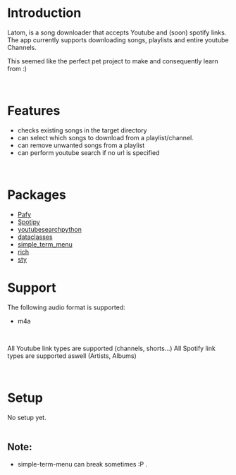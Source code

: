# Introduction

Latom, is a song downloader that accepts Youtube and (soon) spotify links. The app currently supports downloading songs, playlists and entire youtube Channels.

This seemed like the perfect pet project to make and consequently learn from :)

<br />

# Features

- checks existing songs in the target directory
- can select which songs to download from a playlist/channel.
- can remove unwanted songs from a playlist
- can perform youtube search if no url is specified

<br />

# Packages

- [Pafy](https://pypi.org/project/pafy/)
- [Spotipy](https://spotipy.readthedocs.io/en/2.19.0/)
- [youtubesearchpython](https://pypi.org/project/youtube-search-python/)
- [dataclasses](https://docs.python.org/3/library/dataclasses.html)
- [simple_term_menu](https://pypi.org/project/simple-term-menu/)
- [rich](https://rich.readthedocs.io/en/stable/introduction.html)
- [sty](https://pypi.org/project/sty/)

# Support
The following audio format is supported:
- m4a

<br />

All Youtube link types are supported (channels, shorts...)
All Spotify link types are supported aswell (Artists, Albums)

<br />

# Setup
No setup yet.
<br />
<br />

## Note: 

- simple-term-menu can break sometimes :P .